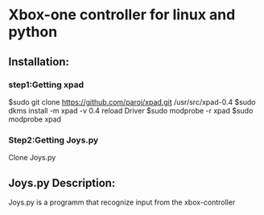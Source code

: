 # Xbox-one controller for linux and python
## Installation:
### step1:Getting xpad
$sudo git clone https://github.com/paroj/xpad.git /usr/src/xpad-0.4
$sudo dkms install -m xpad -v 0.4
reload Driver
$sudo modprobe -r xpad
$sudo modprobe  xpad

### Step2:Getting Joys.py
Clone Joys.py

## Joys.py Description:
Joys.py is a programm that recognize input from the xbox-controller

